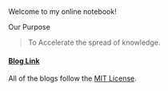 Welcome to my online notebook!

Our Purpose
> To Accelerate the spread of knowledge.

#### [Blog Link](https://amazingkenneth.github.io/blogs/index.html)

All of the blogs follow the [MIT License](https://opensource.org/licenses/MIT).
